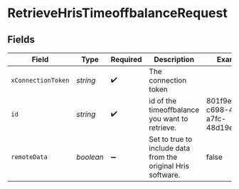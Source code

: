 # RetrieveHrisTimeoffbalanceRequest


## Fields

| Field                                                        | Type                                                         | Required                                                     | Description                                                  | Example                                                      |
| ------------------------------------------------------------ | ------------------------------------------------------------ | ------------------------------------------------------------ | ------------------------------------------------------------ | ------------------------------------------------------------ |
| `xConnectionToken`                                           | *string*                                                     | :heavy_check_mark:                                           | The connection token                                         |                                                              |
| `id`                                                         | *string*                                                     | :heavy_check_mark:                                           | id of the timeoffbalance you want to retrieve.               | 801f9ede-c698-4e66-a7fc-48d19eebaa4f                         |
| `remoteData`                                                 | *boolean*                                                    | :heavy_minus_sign:                                           | Set to true to include data from the original Hris software. | false                                                        |